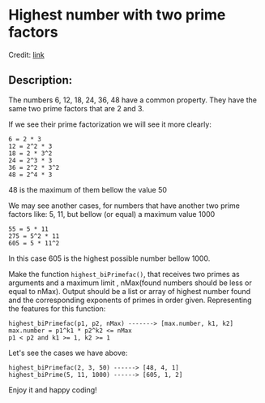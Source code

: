 Highest number with two prime factors
=====================================
Credit: [link](https://www.codewars.com/kata/55f347cfb44b879e1e00000d)

Description:
------------

The numbers 6, 12, 18, 24, 36, 48 have a common property. They have the same two prime factors that are 2 and 3.

If we see their prime factorization we will see it more clearly:

    6 = 2 * 3
    12 = 2^2 * 3
    18 = 2 * 3^2
    24 = 2^3 * 3
    36 = 2^2 * 3^2
    48 = 2^4 * 3

48 is the maximum of them bellow the value 50

We may see another cases, for numbers that have another two prime factors like: 5, 11, but bellow (or equal) a maximum value 1000

    55 = 5 * 11
    275 = 5^2 * 11
    605 = 5 * 11^2

In this case 605 is the highest possible number bellow 1000.

Make the function `highest_biPrimefac()`, that receives two primes as arguments and a maximum limit , nMax(found numbers should be less or equal to nMax). Output should be a list or array of highest number found and the corresponding exponents of primes in order given. Representing the features for this function:

    highest_biPrimefac(p1, p2, nMax) -------> [max.number, k1, k2]
    max.number = p1^k1 * p2^k2 <= nMax
    p1 < p2 and k1 >= 1, k2 >= 1

Let's see the cases we have above:

    highest_biPrimefac(2, 3, 50) ------> [48, 4, 1]
    highest_biPrime(5, 11, 1000) ------> [605, 1, 2]

Enjoy it and happy coding!
